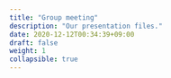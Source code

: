 ```yaml
---
title: "Group meeting"
description: "Our presentation files."
date: 2020-12-12T00:34:39+09:00
draft: false
weight: 1
collapsible: true
---
```



